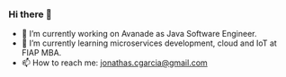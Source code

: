 ### Hi there 👋


- 🔭 I’m currently working on Avanade as Java Software Engineer.
- 🌱 I’m currently learning microservices development, cloud and IoT at FIAP MBA.
- 📫 How to reach me: jonathas.cgarcia@gmail.com
